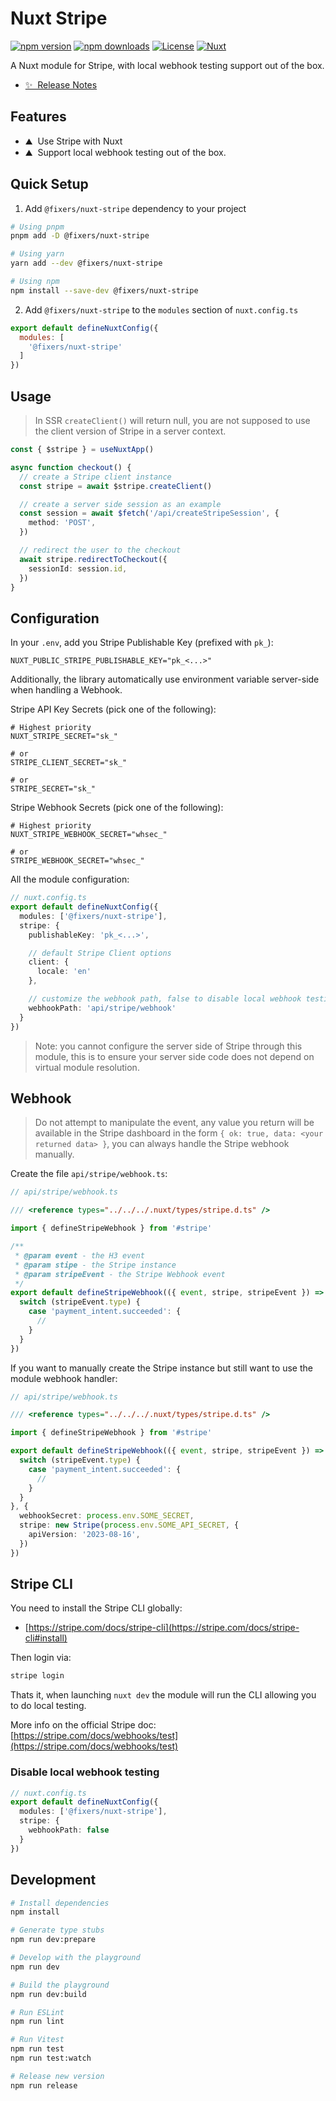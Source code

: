 # Nuxt Stripe

[![npm version][npm-version-src]][npm-version-href]
[![npm downloads][npm-downloads-src]][npm-downloads-href]
[![License][license-src]][license-href]
[![Nuxt][nuxt-src]][nuxt-href]

A Nuxt module for Stripe, with local webhook testing support out of the box.

- [✨ &nbsp;Release Notes](/CHANGELOG.md)

## Features

- ⛰ &nbsp;Use Stripe with Nuxt
- ⛰ &nbsp;Support local webhook testing out of the box.

## Quick Setup

1. Add `@fixers/nuxt-stripe` dependency to your project

```bash
# Using pnpm
pnpm add -D @fixers/nuxt-stripe

# Using yarn
yarn add --dev @fixers/nuxt-stripe

# Using npm
npm install --save-dev @fixers/nuxt-stripe
```

2. Add `@fixers/nuxt-stripe` to the `modules` section of `nuxt.config.ts`

```js
export default defineNuxtConfig({
  modules: [
    '@fixers/nuxt-stripe'
  ]
})
```

## Usage

> In SSR `createClient()` will return null, you are not supposed to use the client version of Stripe in a server context.

```ts
const { $stripe } = useNuxtApp()

async function checkout() {
  // create a Stripe client instance
  const stripe = await $stripe.createClient()

  // create a server side session as an example
  const session = await $fetch('/api/createStripeSession', {
    method: 'POST',
  })

  // redirect the user to the checkout
  await stripe.redirectToCheckout({
    sessionId: session.id,
  })
}
```

## Configuration

In your `.env`, add you Stripe Publishable Key (prefixed with `pk_`):

```env
NUXT_PUBLIC_STRIPE_PUBLISHABLE_KEY="pk_<...>"
```

Additionally, the library automatically use environment variable server-side when handling a Webhook.

Stripe API Key Secrets (pick one of the following):

```env
# Highest priority
NUXT_STRIPE_SECRET="sk_"

# or
STRIPE_CLIENT_SECRET="sk_"

# or
STRIPE_SECRET="sk_"
```

Stripe Webhook Secrets (pick one of the following):

```env
# Highest priority
NUXT_STRIPE_WEBHOOK_SECRET="whsec_"

# or
STRIPE_WEBHOOK_SECRET="whsec_"
```

All the module configuration:

```ts
// nuxt.config.ts
export default defineNuxtConfig({
  modules: ['@fixers/nuxt-stripe'],
  stripe: {
    publishableKey: 'pk_<...>',

    // default Stripe Client options
    client: {
      locale: 'en'
    },

    // customize the webhook path, false to disable local webhook testing
    webhookPath: 'api/stripe/webhook'
  }
})
```

> Note: you cannot configure the server side of Stripe through this module, this is to ensure your server side code does not depend on virtual module resolution.

## Webhook

> Do not attempt to manipulate the event, any value you return will be available in the Stripe dashboard in the form `{ ok: true, data: <your returned data> }`, you can always handle the Stripe webhook manually.

Create the file `api/stripe/webhook.ts`:

```ts
// api/stripe/webhook.ts

/// <reference types="../../../.nuxt/types/stripe.d.ts" />

import { defineStripeWebhook } from '#stripe'

/**
 * @param event - the H3 event
 * @param stipe - the Stripe instance
 * @param stripeEvent - the Stripe Webhook event
 */
export default defineStripeWebhook(({ event, stripe, stripeEvent }) => {
  switch (stripeEvent.type) {
    case 'payment_intent.succeeded': {
      //
    }
  }
})
```

If you want to manually create the Stripe instance but still want to use the module webhook handler:


```ts
// api/stripe/webhook.ts

/// <reference types="../../../.nuxt/types/stripe.d.ts" />

import { defineStripeWebhook } from '#stripe'

export default defineStripeWebhook(({ event, stripe, stripeEvent }) => {
  switch (stripeEvent.type) {
    case 'payment_intent.succeeded': {
      //
    }
  }
}, {
  webhookSecret: process.env.SOME_SECRET,
  stripe: new Stripe(process.env.SOME_API_SECRET, {
    apiVersion: '2023-08-16',
  })
})
```

## Stripe CLI

You need to install the Stripe CLI globally:

- [https://stripe.com/docs/stripe-cli](https://stripe.com/docs/stripe-cli#install)

Then login via:

```cmd
stripe login
```

Thats it, when launching `nuxt dev` the module will run the CLI allowing you to do local testing.

More info on the official Stripe doc: [https://stripe.com/docs/webhooks/test](https://stripe.com/docs/webhooks/test)

### Disable local webhook testing

```ts
// nuxt.config.ts
export default defineNuxtConfig({
  modules: ['@fixers/nuxt-stripe'],
  stripe: {
    webhookPath: false
  }
})
```

## Development

```bash
# Install dependencies
npm install

# Generate type stubs
npm run dev:prepare

# Develop with the playground
npm run dev

# Build the playground
npm run dev:build

# Run ESLint
npm run lint

# Run Vitest
npm run test
npm run test:watch

# Release new version
npm run release
```

<!-- Badges -->
[npm-version-src]: https://img.shields.io/npm/v/@fixers/nuxt-stripe/latest.svg?style=flat&colorA=18181B&colorB=28CF8D
[npm-version-href]: https://npmjs.com/package/@fixers/nuxt-stripe

[npm-downloads-src]: https://img.shields.io/npm/dm/@fixers/nuxt-stripe.svg?style=flat&colorA=18181B&colorB=28CF8D
[npm-downloads-href]: https://npmjs.com/package/@fixers/nuxt-stripe

[license-src]: https://img.shields.io/npm/l/@fixers/nuxt-stripe.svg?style=flat&colorA=18181B&colorB=28CF8D
[license-href]: https://npmjs.com/package/@fixers/nuxt-stripe

[nuxt-src]: https://img.shields.io/badge/Nuxt-18181B?logo=nuxt.js
[nuxt-href]: https://nuxt.com
